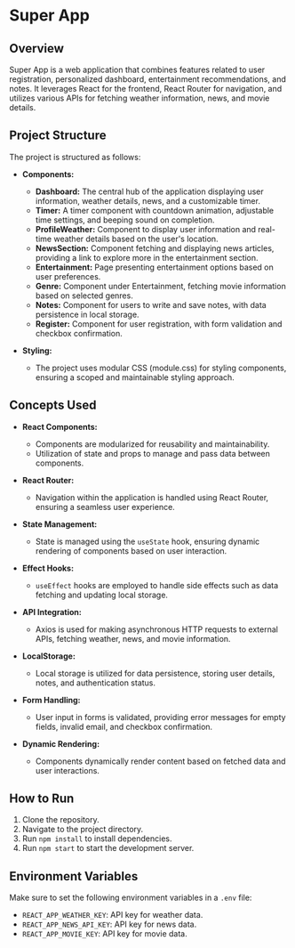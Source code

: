 # Super App

## Overview

Super App is a web application that combines features related to user registration, personalized dashboard, entertainment recommendations, and notes. It leverages React for the frontend, React Router for navigation, and utilizes various APIs for fetching weather information, news, and movie details.

## Project Structure

The project is structured as follows:

- **Components:**
  - **Dashboard:** The central hub of the application displaying user information, weather details, news, and a customizable timer.
  - **Timer:** A timer component with countdown animation, adjustable time settings, and beeping sound on completion.
  - **ProfileWeather:** Component to display user information and real-time weather details based on the user's location.
  - **NewsSection:** Component fetching and displaying news articles, providing a link to explore more in the entertainment section.
  - **Entertainment:** Page presenting entertainment options based on user preferences.
  - **Genre:** Component under Entertainment, fetching movie information based on selected genres.
  - **Notes:** Component for users to write and save notes, with data persistence in local storage.
  - **Register:** Component for user registration, with form validation and checkbox confirmation.

- **Styling:**
  - The project uses modular CSS (module.css) for styling components, ensuring a scoped and maintainable styling approach.

## Concepts Used

- **React Components:**
  - Components are modularized for reusability and maintainability.
  - Utilization of state and props to manage and pass data between components.

- **React Router:**
  - Navigation within the application is handled using React Router, ensuring a seamless user experience.

- **State Management:**
  - State is managed using the `useState` hook, ensuring dynamic rendering of components based on user interaction.

- **Effect Hooks:**
  - `useEffect` hooks are employed to handle side effects such as data fetching and updating local storage.

- **API Integration:**
  - Axios is used for making asynchronous HTTP requests to external APIs, fetching weather, news, and movie information.

- **LocalStorage:**
  - Local storage is utilized for data persistence, storing user details, notes, and authentication status.

- **Form Handling:**
  - User input in forms is validated, providing error messages for empty fields, invalid email, and checkbox confirmation.

- **Dynamic Rendering:**
  - Components dynamically render content based on fetched data and user interactions.

## How to Run

1. Clone the repository.
2. Navigate to the project directory.
3. Run `npm install` to install dependencies.
4. Run `npm start` to start the development server.

## Environment Variables

Make sure to set the following environment variables in a `.env` file:

- `REACT_APP_WEATHER_KEY`: API key for weather data.
- `REACT_APP_NEWS_API_KEY`: API key for news data.
- `REACT_APP_MOVIE_KEY`: API key for movie data.


